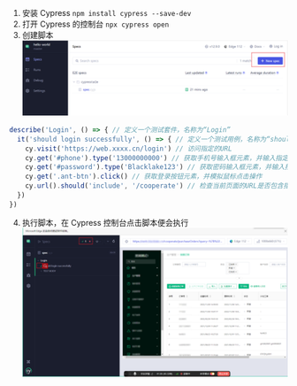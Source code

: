 
1. 安装 Cypress     `npm install cypress --save-dev`
2. 打开 Cypress 的控制台  `npx cypress open`
3. 创建脚本 
![](../assets/Pasted%20image%2020230408173804.png)

```js
describe('Login', () => { // 定义一个测试套件，名称为“Login”
  it('should login successfully', () => { // 定义一个测试用例，名称为“should login successfully”
    cy.visit('https://web.xxxx.cn/login') // 访问指定的URL
    cy.get('#phone').type('13000000000') // 获取手机号输入框元素，并输入指定的手机号码
    cy.get('#password').type('Blacklake123') // 获取密码输入框元素，并输入指定的密码
    cy.get('.ant-btn').click() // 获取登录按钮元素，并模拟鼠标点击操作
    cy.url().should('include', '/cooperate') // 检查当前页面的URL是否包含指定的字符串
  })
})
```

4. 执行脚本，在 Cypress 控制台点击脚本便会执行
![](../assets/Pasted%20image%2020230408174139.png)

